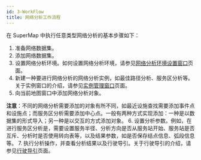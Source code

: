 ```yaml
---
id: 3-WorkFlow
title: 网络分析工作流程
---
```

在 SuperMap 中执行任意类型网络分析的基本步骤如下：

  1. 准备网络数据集。
  2. 添加网络数据集。
  3. 设置网络分析环境。如何设置网络分析环境，请参见[网络分析环境设置窗口](NetAnalystEnvironmentWIN)页面。
  4. 新建一种要进行网络分析的网络分析实例，如最佳路径分析、服务区分析等。关于实例窗口的介绍，请参见[实例管理窗口](InstanceWIN)页面。
  5. 向当前地图窗口中添加网络分析对象。  
  
  **注意**：不同的网络分析需要添加的对象有所不同，如最近设施查找需要添加事件点和设施点；而服务区分析需要添加中心点。一般有两种方式实现添加：一种是以数据集的形式导入；另一种是以交互的方式添加对象。
  6. 设置分析参数。例如，在进行服务区分析是，需要设置服务半径、分析方向是否从服务站开始、服务站是否互斥、分析时是否使用转向表等，以及结果参数，如是否保存结点信息、弧段信息等。
  7. 执行分析操作，并查看分析结果以及行驶导引。关于行驶导引的介绍，请参见[行驶导引](PathGuide)页面。

